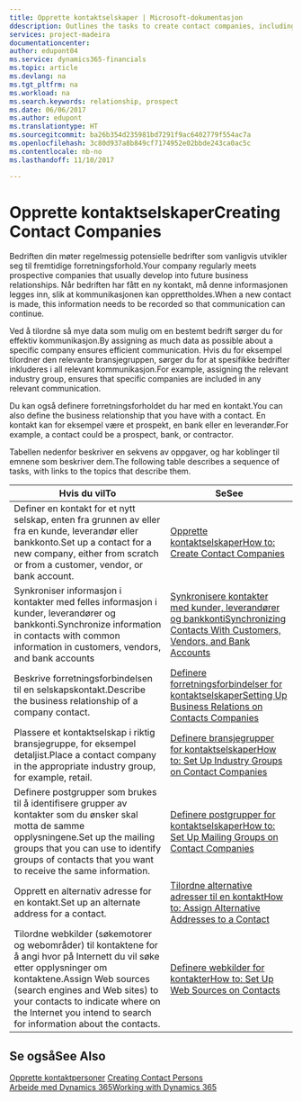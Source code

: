 ```yaml
---
title: Opprette kontaktselskaper | Microsoft-dokumentasjon
ddescription: Outlines the tasks to create contact companies, including assigning relevant data about prospects and defining the business relationships you have with companies.
services: project-madeira
documentationcenter: 
author: edupont04
ms.service: dynamics365-financials
ms.topic: article
ms.devlang: na
ms.tgt_pltfrm: na
ms.workload: na
ms.search.keywords: relationship, prospect
ms.date: 06/06/2017
ms.author: edupont
ms.translationtype: HT
ms.sourcegitcommit: ba26b354d235981bd7291f9ac6402779f554ac7a
ms.openlocfilehash: 3c80d937a8b849cf7174952e02bbde243ca0ac5c
ms.contentlocale: nb-no
ms.lasthandoff: 11/10/2017

---
```

# <a name="creating-contact-companies"></a><span data-ttu-id="2004f-102">Opprette kontaktselskaper</span><span class="sxs-lookup"><span data-stu-id="2004f-102">Creating Contact Companies</span></span>
<span data-ttu-id="2004f-103">Bedriften din møter regelmessig potensielle bedrifter som vanligvis utvikler seg til fremtidige forretningsforhold.</span><span class="sxs-lookup"><span data-stu-id="2004f-103">Your company regularly meets prospective companies that usually develop into future business relationships.</span></span> <span data-ttu-id="2004f-104">Når bedriften har fått en ny kontakt, må denne informasjonen legges inn, slik at kommunikasjonen kan opprettholdes.</span><span class="sxs-lookup"><span data-stu-id="2004f-104">When a new contact is made, this information needs to be recorded so that communication can continue.</span></span>

<span data-ttu-id="2004f-105">Ved å tilordne så mye data som mulig om en bestemt bedrift sørger du for effektiv kommunikasjon.</span><span class="sxs-lookup"><span data-stu-id="2004f-105">By assigning as much data as possible about a specific company ensures efficient communication.</span></span> <span data-ttu-id="2004f-106">Hvis du for eksempel tilordner den relevante bransjegruppen, sørger du for at spesifikke bedrifter inkluderes i all relevant kommunikasjon.</span><span class="sxs-lookup"><span data-stu-id="2004f-106">For example, assigning the relevant industry group, ensures that specific companies are included in any relevant communication.</span></span>

<span data-ttu-id="2004f-107">Du kan også definere forretningsforholdet du har med en kontakt.</span><span class="sxs-lookup"><span data-stu-id="2004f-107">You can also define the business relationship that you have with a contact.</span></span> <span data-ttu-id="2004f-108">En kontakt kan for eksempel være et prospekt, en bank eller en leverandør.</span><span class="sxs-lookup"><span data-stu-id="2004f-108">For example, a contact could be a prospect, bank, or contractor.</span></span>

<span data-ttu-id="2004f-109">Tabellen nedenfor beskriver en sekvens av oppgaver, og har koblinger til emnene som beskriver dem.</span><span class="sxs-lookup"><span data-stu-id="2004f-109">The following table describes a sequence of tasks, with links to the topics that describe them.</span></span>

| <span data-ttu-id="2004f-110">Hvis du vil</span><span class="sxs-lookup"><span data-stu-id="2004f-110">To</span></span> | <span data-ttu-id="2004f-111">Se</span><span class="sxs-lookup"><span data-stu-id="2004f-111">See</span></span> |
| --- | --- |
| <span data-ttu-id="2004f-112">Definer en kontakt for et nytt selskap, enten fra grunnen av eller fra en kunde, leverandør eller bankkonto.</span><span class="sxs-lookup"><span data-stu-id="2004f-112">Set up a contact for a new company, either from scratch or from a customer, vendor, or bank account.</span></span> |[<span data-ttu-id="2004f-113">Opprette kontaktselskaper</span><span class="sxs-lookup"><span data-stu-id="2004f-113">How to: Create Contact Companies</span></span>](marketing-how-create-contact-companies.md) |
| <span data-ttu-id="2004f-114">Synkroniser informasjon i kontakter med felles informasjon i kunder, leverandører og bankkonti.</span><span class="sxs-lookup"><span data-stu-id="2004f-114">Synchronize information in contacts with common information in customers, vendors, and bank accounts</span></span> |[<span data-ttu-id="2004f-115">Synkronisere kontakter med kunder, leverandører og bankkonti</span><span class="sxs-lookup"><span data-stu-id="2004f-115">Synchronizing Contacts With Customers, Vendors, and Bank Accounts</span></span>](marketing-synchronize-contacts-customers-vendors-bank-accounts.md) |
| <span data-ttu-id="2004f-116">Beskrive forretningsforbindelsen til en selskapskontakt.</span><span class="sxs-lookup"><span data-stu-id="2004f-116">Describe the business relationship of a company contact.</span></span> |[<span data-ttu-id="2004f-117">Definere forretningsforbindelser for kontaktselskaper</span><span class="sxs-lookup"><span data-stu-id="2004f-117">Setting Up Business Relations on Contacts Companies</span></span>](marketing-business-relations.md) |
| <span data-ttu-id="2004f-118">Plassere et kontaktselskap i riktig bransjegruppe, for eksempel detaljist.</span><span class="sxs-lookup"><span data-stu-id="2004f-118">Place a contact company in the appropriate industry group, for example, retail.</span></span> |[<span data-ttu-id="2004f-119">Definere bransjegrupper for kontaktselskaper</span><span class="sxs-lookup"><span data-stu-id="2004f-119">How to: Set Up Industry Groups on Contact Companies</span></span>](marketing-industry-groups.md) |
| <span data-ttu-id="2004f-120">Definere postgrupper som brukes til å identifisere grupper av kontakter som du ønsker skal motta de samme opplysningene.</span><span class="sxs-lookup"><span data-stu-id="2004f-120">Set up the mailing groups that you can use to identify groups of contacts that you want to receive the same information.</span></span> |[<span data-ttu-id="2004f-121">Definere postgrupper for kontaktselskaper</span><span class="sxs-lookup"><span data-stu-id="2004f-121">How to: Set Up Mailing Groups on Contact Companies</span></span>](marketing-mailing-groups.md) |
| <span data-ttu-id="2004f-122">Opprett en alternativ adresse for en kontakt.</span><span class="sxs-lookup"><span data-stu-id="2004f-122">Set up an alternate address for a contact.</span></span> |[<span data-ttu-id="2004f-123">Tilordne alternative adresser til en kontakt</span><span class="sxs-lookup"><span data-stu-id="2004f-123">How to: Assign Alternative Addresses to a Contact</span></span>](marketing-how-assign-alternate-address.md) |
| <span data-ttu-id="2004f-124">Tilordne webkilder (søkemotorer og webområder) til kontaktene for å angi hvor på Internett du vil søke etter opplysninger om kontaktene.</span><span class="sxs-lookup"><span data-stu-id="2004f-124">Assign Web sources (search engines and Web sites) to your contacts to indicate where on the Internet you intend to search for information about the contacts.</span></span> |[<span data-ttu-id="2004f-125">Definere webkilder for kontakter</span><span class="sxs-lookup"><span data-stu-id="2004f-125">How to: Set Up Web Sources on Contacts</span></span>](marketing-web-sources.md) |

## <a name="see-also"></a><span data-ttu-id="2004f-126">Se også</span><span class="sxs-lookup"><span data-stu-id="2004f-126">See Also</span></span>
<span data-ttu-id="2004f-127">[Opprette kontaktpersoner](marketing-create-contact-persons.md) </span><span class="sxs-lookup"><span data-stu-id="2004f-127">[Creating Contact Persons](marketing-create-contact-persons.md) </span></span>  
[<span data-ttu-id="2004f-128">Arbeide med Dynamics 365</span><span class="sxs-lookup"><span data-stu-id="2004f-128">Working with Dynamics 365</span></span>](ui-work-product.md)

